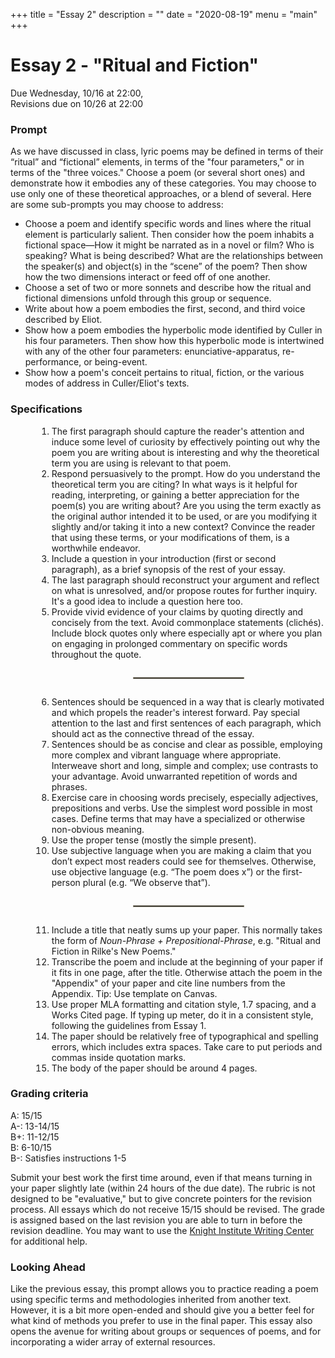 +++
title = "Essay 2"
description = ""
date = "2020-08-19"
menu = "main"
+++

<div class="essay">

# Essay 2 - "Ritual and Fiction"

Due Wednesday, 10/16 at 22:00,  
Revisions due on 10/26 at 22:00

### Prompt
As we have discussed in class, lyric poems may be defined in terms of their “ritual” and “fictional” elements, in terms of the "four parameters," or in terms of the "three voices." Choose a poem (or several short ones) and demonstrate how it embodies any of these categories. You may choose to use only one of these theoretical approaches, or a blend of several. Here are some sub-prompts you may choose to address:


* Choose a poem and identify specific words and lines where the <span class="key">ritual</span> element is particularly salient. Then consider how the poem inhabits a <span class="key">fictional</span> space—How it might be narrated as in a novel or film? Who is speaking? What is being described? What are the relationships between the speaker(s) and object(s) in the “scene” of the poem? Then show how the two dimensions interact or feed off of one another.
* Choose a set of two or more sonnets and describe how the <span class="key">ritual</span> and <span class="key">fictional</span> dimensions unfold through this group or <span class="key">sequence</span>.
* Write about how a poem embodies the first, second, and <span class="key">third voice</span> described by Eliot.
* Show how a poem embodies the <span class="key">hyperbolic</span> mode identified by Culler in his four parameters. Then show how this hyperbolic mode is intertwined with any of the other <span class="key">four parameters</span>: enunciative-apparatus, re-performance, or being-event.
* Show how a poem's <span class="key">conceit</span> pertains to ritual, fiction, or the various modes of address in Culler/Eliot's texts.

### Specifications
<ol style="margin-left:3em">

<li> The first paragraph should capture the reader's attention and induce some level of curiosity by effectively pointing out why the poem you are writing about is interesting and why the theoretical term you are using is relevant to that poem.
<li> Respond persuasively to the prompt. How do you understand the theoretical term you are citing? In what ways is it helpful for reading, interpreting, or gaining a better appreciation for the poem(s) you are writing about? Are you using the term exactly as the original author intended it to be used, or are you modifying it slightly and/or taking it into a new context? Convince the reader that using these terms, or your modifications of them, is a worthwhile endeavor.
<li> Include a question in your introduction (first or second paragraph), as a brief synopsis of the rest of your essay.
<li> The last paragraph should reconstruct your argument and reflect on what is unresolved, and/or propose routes for further inquiry. It's a good idea to include a question here too.
<li> Provide vivid evidence of your claims by quoting directly and concisely from the text. Avoid commonplace statements (clichés). Include block quotes only where especially apt or where you plan on engaging in prolonged commentary on specific words throughout the quote.

<hr style="border: .5px solid rgb(147,141,123); margin: 2em auto; width: 40%">

<li> Sentences should be sequenced in a way that is clearly motivated and which propels the reader's interest forward. Pay special attention to the last and first sentences of each paragraph, which should act as the connective thread of the essay.
<li> Sentences should be as concise and clear as possible, employing more complex and vibrant language where appropriate. Interweave short and long, simple and complex; use contrasts to your advantage. Avoid unwarranted repetition of words and phrases.
<li> Exercise care in choosing words precisely, especially adjectives, prepositions and verbs. Use the simplest word possible in most cases. Define terms that may have a specialized or otherwise non-obvious meaning.
<li> Use the proper tense (mostly the simple present).
<li> Use subjective language when you are making a claim that you don’t expect most readers could see for themselves. Otherwise, use objective language (e.g. “The poem does x”) or the first-person plural (e.g. “We observe that”).

<hr style="border: .5px solid rgb(147,141,123); margin: 2em auto; width: 40%">

<li> Include a title that neatly sums up your paper. This normally takes the form of <i>Noun-Phrase + Prepositional-Phrase</i>, e.g. "Ritual and Fiction in Rilke's New Poems."
<li> Transcribe the poem and include at the beginning of your paper if it fits in one page, after the title. Otherwise attach the poem in the "Appendix" of your paper and cite line numbers from the Appendix. Tip: Use template on Canvas.
<li> Use proper MLA formatting and citation style, 1.7 spacing, and a Works Cited page. If typing up meter, do it in a consistent style, following the guidelines from Essay 1.
<li> The paper should be relatively free of typographical and spelling errors, which includes extra spaces. Take care to put periods and commas inside quotation marks.
<li> The body of the paper should be around 4 pages.
</ol>

### Grading criteria

A: 15/15  
A-: 13-14/15  
B+: 11-12/15  
B: 6-10/15  
B-: Satisfies instructions 1-5

Submit your best work the first time around, even if that means turning in your paper slightly late (within 24 hours of the due date). The rubric is not designed to be "evaluative," but to give concrete pointers for the revision process. All essays which do not receive 15/15 should be revised. The grade is assigned based on the last revision you are able to turn in before the revision deadline. You may want to use the [Knight Institute Writing Center](https://cornell.mywconline.net) for additional help.



### Looking Ahead

Like the previous essay, this prompt allows you to practice reading a poem using specific terms and methodologies inherited from another text. However, it is a bit more open-ended and should give you a better feel for what kind of methods you prefer to use in the final paper. This essay also opens the avenue for writing about groups or sequences of poems, and for incorporating a wider array of external resources.

</div>
